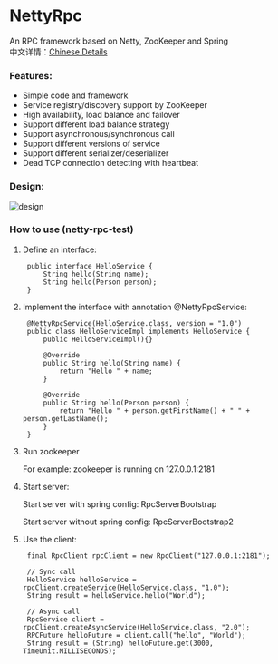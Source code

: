 # NettyRpc
An RPC framework based on Netty, ZooKeeper and Spring  
中文详情：[Chinese Details](http://www.cnblogs.com/luxiaoxun/p/5272384.html)
### Features:
* Simple code and framework
* Service registry/discovery support by ZooKeeper
* High availability, load balance and failover
* Support different load balance strategy
* Support asynchronous/synchronous call
* Support different versions of service
* Support different serializer/deserializer
* Dead TCP connection detecting with heartbeat
### Design:
![design](https://github.com/luxiaoxun/NettyRpc/blob/master/picture/NettyRpc-design.png)
### How to use (netty-rpc-test)
1. Define an interface:

	    public interface HelloService { 
			String hello(String name); 
			String hello(Person person);
		}

2. Implement the interface with annotation @NettyRpcService:

		@NettyRpcService(HelloService.class, version = "1.0")
		public class HelloServiceImpl implements HelloService {
			public HelloServiceImpl(){}
			
			@Override
			public String hello(String name) {
				return "Hello " + name;
			}

			@Override
			public String hello(Person person) {
				return "Hello " + person.getFirstName() + " " + person.getLastName();
			}
		}

3. Run zookeeper

   For example: zookeeper is running on 127.0.0.1:2181

4. Start server:

   Start server with spring config: RpcServerBootstrap

   Start server without spring config: RpcServerBootstrap2

5. Use the client:

		final RpcClient rpcClient = new RpcClient("127.0.0.1:2181");
		
		// Sync call
		HelloService helloService = rpcClient.createService(HelloService.class, "1.0");
		String result = helloService.hello("World");
		
		// Async call
		RpcService client = rpcClient.createAsyncService(HelloService.class, "2.0");
		RPCFuture helloFuture = client.call("hello", "World");
		String result = (String) helloFuture.get(3000, TimeUnit.MILLISECONDS);

